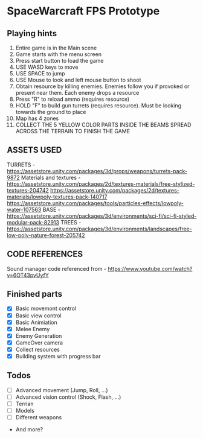 # SpaceWarcraft FPS Prototype

## Playing hints
1. Entire game is in the Main scene
2. Game starts with the menu screen
3. Press start button to load the game
4. USE WASD keys to move
5. USE SPACE to jump
6. USE Mouse to look and left mouse button to shoot
7. Obtain resource by killing enemies. Enemies follow you if provoked or present near them. Each enemy drops a resource
8. Press "R" to reload ammo (requires resource)
9. HOLD "F" to build gun turrets (requires resource). Must be looking towards the ground to place
10. Map has 4 zones
11. COLLECT THE 5 YELLOW COLOR PARTS INSIDE THE BEAMS SPREAD ACROSS THE TERRAIN TO FINISH THE GAME

## ASSETS USED
TURRETS - https://assetstore.unity.com/packages/3d/props/weapons/turrets-pack-9872
Materials and textures -
https://assetstore.unity.com/packages/2d/textures-materials/free-stylized-textures-204742
https://assetstore.unity.com/packages/2d/textures-materials/lowpoly-textures-pack-140717 
https://assetstore.unity.com/packages/tools/particles-effects/lowpoly-water-107563
BASE - https://assetstore.unity.com/packages/3d/environments/sci-fi/sci-fi-styled-modular-pack-82913
TREES - https://assetstore.unity.com/packages/3d/environments/landscapes/free-low-poly-nature-forest-205742

## CODE REFERENCES
Sound manager code referenced from - https://www.youtube.com/watch?v=6OT43pvUyfY


## Finished parts
- [x] Basic movemont control
- [x] Basic view control
- [x] Basic Animiation
- [x] Melee Enemy
- [x] Enemy Generation
- [x] GameOver camera
- [x] Collect resources
- [x] Building system with progress bar

## Todos
- [ ] Advanced movement (Jump, Roll, ...)
- [ ] Advanced vision control (Shock, Flash, ...)
- [ ] Terrian
- [ ] Models
- [ ] Different weapons
- And more? 
